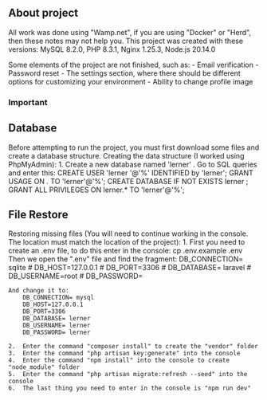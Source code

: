 ## About project
All work was done using "Wamp.net", if you are using "Docker" or "Herd", then these notes may not help you.
This project was created with these versions: MySQL 8.2.0, PHP 8.3.1, Nginx 1.25.3, Node.js 20.14.0

Some elements of the project are not finished, such as:
    - Email verification
    - Password reset
    - The settings section, where there should be different options for customizing your environment
    - Ability to change profile image


### Important 
## Database
Before attempting to run the project, you must first download some files and create a database structure.
Creating the data structure (I worked using PhpMyAdmin):
    1.	Create a new database named 'lerner' . Go to SQL queries and enter this:
        CREATE USER 'lerner '@'%' IDENTIFIED by 'lerner';
        GRANT USAGE ON *.* TO 'lerner'@'%';
        CREATE DATABASE IF NOT EXISTS lerner ;
        GRANT ALL PRIVILEGES ON lerner.* TO 'lerner'@'%';

## File Restore 
Restoring missing files (You will need to continue working in the console. The location must match the location of the project):
    1.	First you need to create an .env file, to do this enter in the console:
        cp .env.example .env
	Then we open the ".env"  file and find the fragment:
        DB_CONNECTION= sqlite
        # DB_HOST=127.0.0.1
        # DB_PORT=3306
        # DB_DATABASE= laravel
        # DB_USERNAME=root
        # DB_PASSWORD=

	And change it to:
        DB_CONNECTION= mysql
        DB_HOST=127.0.0.1
        DB_PORT=3306
        DB_DATABASE= lerner
        DB_USERNAME= lerner
        DB_PASSWORD= lerner

    2.	Enter the command "composer install" to create the "vendor" folder
    3.	Enter the command "php artisan key:generate" into the console
    4.	Enter the command "npm install" into the console to create "node_module" folder
    5.	Enter the command "php artisan migrate:refresh --seed" into the console
    6.	The last thing you need to enter in the console is "npm run dev"
